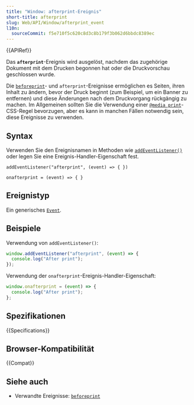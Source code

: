 ```yaml
---
title: "Window: afterprint-Ereignis"
short-title: afterprint
slug: Web/API/Window/afterprint_event
l10n:
  sourceCommit: f5e710f5c620c8d3c8b179f3b062d6bbdc8389ec
---
```


{{APIRef}}

Das **`afterprint`**-Ereignis wird ausgelöst, nachdem das zugehörige Dokument mit dem Drucken begonnen hat oder die Druckvorschau geschlossen wurde.

Die [`beforeprint`](/de/docs/Web/API/Window/beforeprint_event)- und `afterprint`-Ereignisse ermöglichen es Seiten, ihren Inhalt zu ändern, bevor der Druck beginnt (zum Beispiel, um ein Banner zu entfernen) und diese Änderungen nach dem Druckvorgang rückgängig zu machen. Im Allgemeinen sollten Sie die Verwendung einer [`@media print`](/de/docs/Web/CSS/CSS_media_queries/Using_media_queries#targeting_media_types)-CSS-Regel bevorzugen, aber es kann in manchen Fällen notwendig sein, diese Ereignisse zu verwenden.

## Syntax

Verwenden Sie den Ereignisnamen in Methoden wie [`addEventListener()`](/de/docs/Web/API/EventTarget/addEventListener) oder legen Sie eine Ereignis-Handler-Eigenschaft fest.

```js-nolint
addEventListener("afterprint", (event) => { })

onafterprint = (event) => { }
```

## Ereignistyp

Ein generisches [`Event`](/de/docs/Web/API/Event).

## Beispiele

Verwendung von `addEventListener()`:

```js
window.addEventListener("afterprint", (event) => {
  console.log("After print");
});
```

Verwendung der `onafterprint`-Ereignis-Handler-Eigenschaft:

```js
window.onafterprint = (event) => {
  console.log("After print");
};
```

## Spezifikationen

{{Specifications}}

## Browser-Kompatibilität

{{Compat}}

## Siehe auch

- Verwandte Ereignisse: [`beforeprint`](/de/docs/Web/API/Window/beforeprint_event)
